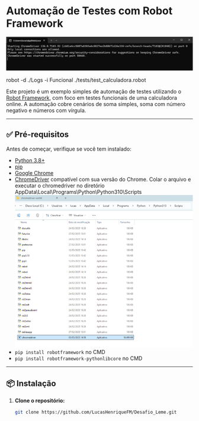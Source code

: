 # Automação de Testes com Robot Framework
![alt text](image-1.png)



robot -d ./Logs -i Funcional ./tests/test_calculadora.robot





Este projeto é um exemplo simples de automação de testes utilizando o [Robot Framework](https://robotframework.org/), com foco em testes funcionais de uma calculadora online. A automação cobre cenários de soma simples, soma com número negativo e números com vírgula.

---

## ✅ Pré-requisitos

Antes de começar, verifique se você tem instalado:

- [Python 3.8+](https://www.python.org/downloads/)
- [pip](https://pip.pypa.io/en/stable/installation/)
- [Google Chrome](https://www.google.com/chrome/)
- [ChromeDriver](https://googlechromelabs.github.io/chrome-for-testing/) compatível com sua versão do Chrome. Colar o arquivo e executar o chromedriver no diretório AppData\Local\Programs\Python\Python310\Scripts
![alt text](image-2.png)
- `pip install robotframework` no CMD
- `pip install robotframework-pythonlibcore` no CMD
---

## 📦 Instalação

1. **Clone o repositório:**
   ```bash
   git clone https://github.com/LucasHenriqueFM/Desafio_Leme.git